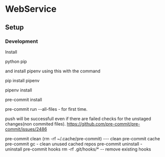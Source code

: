 # WebService

## Setup

### Development

Install

python
pip

and install pipenv using this with the command

pip install pipenv


pipenv install

pre-commit install

pre-commit run --all-files - for first time.

push will be successfull even if there are failed checks for the unstaged changes(non commited files).
https://github.com/pre-commit/pre-commit/issues/2486

pre-commit clean (rm -rf ~/.cache/pre-commit)  --- clean pre-commit cache
pre-commit gc - clean unused cached repos
pre-commit uninstall - uninstall pre-commit hooks
rm -rf .git/hooks/* -- remove existing hooks
